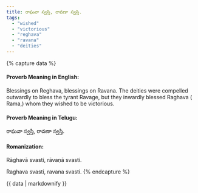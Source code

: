 ```yaml
---
title: రాఘవా స్వస్తి, రావణా స్వస్తి.
tags:
  - "wished"
  - "victorious"
  - "reghava"
  - "ravana"
  - "deities"
---
```


{% capture data %}
#### Proverb Meaning in English:
Blessings on Reghava, blessings on Ravana.
The deities were compelled outwardly to bless the tyrant Ravage, but they inwardly blessed Raghava ( Rama,) whom they wished to be victorious.

#### Proverb Meaning in Telugu:
రాఘవా స్వస్తి, రావణా స్వస్తి.

#### Romanization:
Rāghavā svasti, rāvaṇā svasti.

Raghava svasti, ravana svasti.
{% endcapture %}

{{ data | markdownify }}

